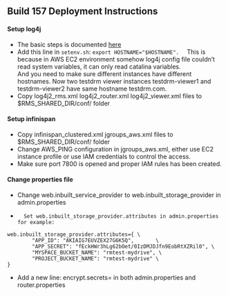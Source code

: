 ## Build 157 Deployment Instructions
  
####	Setup log4j
-	The basic steps is documented [here](https://bitbucket.org/nxtlbs-devops/rightsmanagement-wiki/wiki/RMS/setup/Setup%20Log4j)  
-	Add this line in `setenv.sh`: 
``
export HOSTNAME="$HOSTNAME".  
``
This is because in AWS EC2 environment somehow log4j config file couldn’t read system variables, it can only read catalina variables.   
And you need to make sure different instances have different hostnames. Now two testdrm viewer instances testdrm-viewer1 and testdrm-viewer2 have same hostname testdrm.com. 
-	Copy log4j2_rms.xml  log4j2_router.xml  log4j2_viewer.xml files to $RMS_SHARED_DIR/conf/ folder  
####	Setup infinispan  
-	Copy infinispan_clustered.xml  jgroups_aws.xml files to $RMS_SHARED_DIR/conf/ folder  
-	Change AWS_PING configuration in jgroups_aws.xml, either use EC2 instance profile or use IAM credentials to control the access.  
-	Make sure port 7800 is opened and proper IAM rules has been created.  
####	Change properties file  
-	Change web.inbuilt_service_provider to web.inbuilt_storage_provider in admin.properties 
-       Set web.inbuilt_storage_provider.attributes in admin.properties for example:
```
web.inbuilt_storage_provider.attributes={ \
        "APP_ID": "AKIAIG7EUVZEX27G6K5Q",       \
        "APP_SECRET": "fEckHWr3hLg62bOet/0IzDMJDJfn9EobRtXZRil0", \
        "MYSPACE_BUCKET_NAME": "rmtest-mydrive", \
        "PROJECT_BUCKET_NAME": "rmtest-mydrive" \
}
```
-	Add a new line: encrypt.secrets= in both admin.properties and router.properties